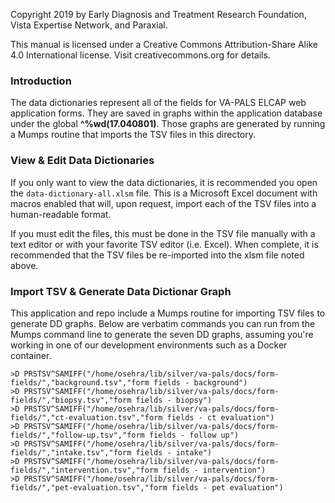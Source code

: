 Copyright 2019 by Early Diagnosis and Treatment Research Foundation, Vista Expertise Network, and Paraxial.

This manual is licensed under a Creative Commons Attribution-Share Alike 4.0 International license. 
Visit creativecommons.org for details.

### Introduction

The data dictionaries represent all of the fields for VA-PALS ELCAP web application forms. They are saved in graphs 
within the application database under the global **^%wd(17.040801)**. Those graphs are generated by running a Mumps 
routine that imports the TSV files in this directory.

### View & Edit Data Dictionaries

If you only want to view the data dictionaries, it is recommended you open the `data-dictionary-all.xlsm` file. 
This is a Microsoft Excel document with macros enabled that will, upon request, import each of the TSV files into a 
human-readable format.

If you must edit the files, this must be done in the TSV file manually with a text editor or with your favorite TSV 
editor (i.e. Excel). When complete, it is recommended that the TSV files be re-imported into the xlsm file noted above.

### Import TSV & Generate Data Dictionar Graph

This application and repo include a Mumps routine for importing TSV files to generate DD graphs. Below are verbatim 
commands you can run from the Mumps command line to generate the seven DD graphs, assuming you're working in one of 
our development environments such as a Docker container.

```text
>D PRSTSV^SAMIFF("/home/osehra/lib/silver/va-pals/docs/form-fields/","background.tsv","form fields - background")
>D PRSTSV^SAMIFF("/home/osehra/lib/silver/va-pals/docs/form-fields/","biopsy.tsv","form fields - biopsy")
>D PRSTSV^SAMIFF("/home/osehra/lib/silver/va-pals/docs/form-fields/","ct-evaluation.tsv","form fields - ct evaluation")
>D PRSTSV^SAMIFF("/home/osehra/lib/silver/va-pals/docs/form-fields/","follow-up.tsv","form fields - follow up")
>D PRSTSV^SAMIFF("/home/osehra/lib/silver/va-pals/docs/form-fields/","intake.tsv","form fields - intake")
>D PRSTSV^SAMIFF("/home/osehra/lib/silver/va-pals/docs/form-fields/","intervention.tsv","form fields - intervention")
>D PRSTSV^SAMIFF("/home/osehra/lib/silver/va-pals/docs/form-fields/","pet-evaluation.tsv","form fields - pet evaluation")

```




